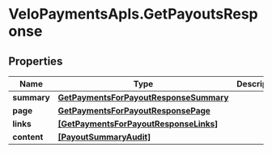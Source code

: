# VeloPaymentsApIs.GetPayoutsResponse

## Properties
Name | Type | Description | Notes
------------ | ------------- | ------------- | -------------
**summary** | [**GetPaymentsForPayoutResponseSummary**](GetPaymentsForPayoutResponseSummary.md) |  | [optional] 
**page** | [**GetPaymentsForPayoutResponsePage**](GetPaymentsForPayoutResponsePage.md) |  | [optional] 
**links** | [**[GetPaymentsForPayoutResponseLinks]**](GetPaymentsForPayoutResponseLinks.md) |  | [optional] 
**content** | [**[PayoutSummaryAudit]**](PayoutSummaryAudit.md) |  | [optional] 


